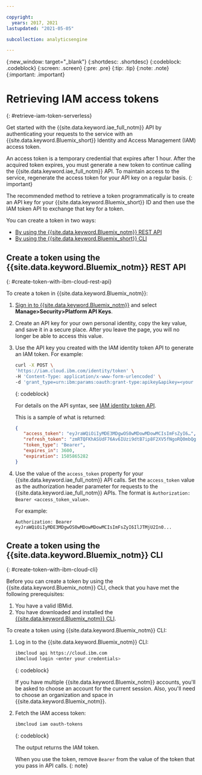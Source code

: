 ```yaml
---

copyright:
  years: 2017, 2021
lastupdated: "2021-05-05"

subcollection: analyticsengine

---
```



{:new_window: target="_blank"}
{:shortdesc: .shortdesc}
{:codeblock: .codeblock}
{:screen: .screen}
{:pre: .pre}
{:tip: .tip}
{:note: .note}
{:important: .important}

# Retrieving IAM access tokens
{: #retrieve-iam-token-serverless}

Get started with the {{site.data.keyword.iae_full_notm}} API by authenticating your requests to the service with an {{site.data.keyword.Bluemix_short}} Identity and Access Management (IAM) access token.

An access token is a temporary credential that expires after 1 hour. After the acquired token expires, you must generate a new token to continue calling the {{site.data.keyword.iae_full_notm}} API. To maintain access to the service, regenerate the access token for your API key on a regular basis.
{: important}

The recommended method to retrieve a token programmatically is to create an API key for your {{site.data.keyword.Bluemix_short}} ID and then use the IAM token API to exchange that key for a token.

You can create a token in two ways:

- [By using the {{site.data.keyword.Bluemix_notm}} REST API](#create-token-with-ibm-cloud-rest-api)
- [By using the {{site.data.keyword.Bluemix_short}} CLI](#create-token-with-ibm-cloud-cli)

## Create a token using the {{site.data.keyword.Bluemix_notm}} REST API
{: #create-token-with-ibm-cloud-rest-api}

To create a token in {{site.data.keyword.Bluemix_notm}}:

1. [Sign in to {{site.data.keyword.Bluemix_notm}}](https://{DomainName}) and select **Manage>Security>Platform API Keys**.
1. Create an API key for your own personal identity, copy the key value, and save it in a secure place. After you leave the page, you will no longer be able to access this value.
1. Use the API key you created with the IAM identity token API to generate an IAM token. For example:

    ```sh
    curl -X POST \
    'https://iam.cloud.ibm.com/identity/token' \
    -H 'Content-Type: application/x-www-form-urlencoded' \
    -d 'grant_type=urn:ibm:params:oauth:grant-type:apikey&apikey=<your iam api key>'
    ```
    {: codeblock}

    For details on the API syntax, see [IAM identity token API](/apidocs/iam-identity-token-api#create-an-iam-access-token-for-a-user-or-service-i).

    This is a sample of what is returned:
    ```json
    {
       "access_token": "eyJraWQiOiIyMDE3MDgwOS0wMDowMDowMCIsImFsZyI6…",
       "refresh_token": "zmRTQFKhASUdF76Av6IUzi9dtB7ip8F2XV5fNgoRQ0mbQgD5XCeWkQhjlJ1dZi8K…",
       "token_type": "Bearer",
       "expires_in": 3600,
       "expiration": 1505865282
    }
    ```
    
1. Use the value of the `access_token` property for your {{site.data.keyword.iae_full_notm}} API calls. Set the `access_token`  value as the authorization header parameter for requests to the {{site.data.keyword.iae_full_notm}} APIs. The format is `Authorization: Bearer <access_token_value>`.

    For example:
    ```text
    Authorization: Bearer eyJraWQiOiIyMDE3MDgwOS0wMDowMDowMCIsImFsZyI6IlJTMjU2In0...
    ```

## Create a token using the {{site.data.keyword.Bluemix_notm}} CLI
{: #create-token-with-ibm-cloud-cli}

Before you can create a token by using the {{site.data.keyword.Bluemix_notm}} CLI, check that you have met the following prerequisites:

1. You have a valid IBMid.
1. You have downloaded and installed the [{{site.data.keyword.Bluemix_notm}} CLI](/docs/cli?topic=cli-install-ibmcloud-cli).


To create a token using {{site.data.keyword.Bluemix_notm}} CLI:

1. Log in to the {{site.data.keyword.Bluemix_notm}} CLI:

    ```sh
    ibmcloud api https://cloud.ibm.com
    ibmcloud login <enter your credentials>
    ```
    {: codeblock}

    If you have multiple {{site.data.keyword.Bluemix_notm}} accounts, you'll be asked to choose an account for the current session. Also, you'll need to choose an organization and space in {{site.data.keyword.Bluemix_notm}}.

2. Fetch the IAM access token:
    ```sh
    ibmcloud iam oauth-tokens
    ```
    {: codeblock}

    The output returns the IAM token.

    When you use the token, remove `Bearer` from the value of the token that you pass in API calls.
    {: note}
